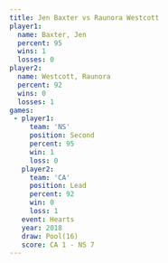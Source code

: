 ```yaml
---
title: Jen Baxter vs Raunora Westcott
player1:                 
  name: Baxter, Jen      
  percent: 95            
  wins: 1                
  losses: 0              
player2:                 
  name: Westcott, Raunora
  percent: 92            
  wins: 0                
  losses: 1              
games:
 - player1:          
     team: 'NS'      
     position: Second
     percent: 95     
     win: 1          
     loss: 0         
   player2:        
     team: 'CA'    
     position: Lead
     percent: 92   
     win: 0        
     loss: 1       
   event: Hearts     
   year: 2018        
   draw: Pool(16)    
   score: CA 1 - NS 7
---
```

